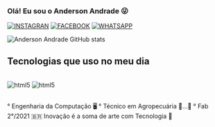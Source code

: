 ### Olá! Eu sou o Anderson Andrade 😜

[![INSTAGRAN](https://img.shields.io/badge/Instagram-E4405F?style=for-the-badge&logo=instagram&logoColor=white)](https://www.instagram.com/ander.andrade_7?igsh=dGo3YncxbHg5OTg5&utm_source=qr)
[![FACEBOOK](https://img.shields.io/badge/Facebook-1877F2?style=for-the-badge&logo=facebook&logoColor=white)](https://www.facebook.com/anderson.eduardo.549221?mibextid=LQQJ4d)
[![WHATSAPP](https://img.shields.io/badge/WhatsApp-25D366?style=for-the-badge&logo=whatsapp&logoColor=white)](wa.me/5541991288699)

![Anderson Andrade GitHub stats](https://github-readme-stats.vercel.app/api?username=andersonaeaa&show_icons=true&theme=highcontrast)

## Tecnologias que uso no meu dia

<div style="display: inline_block"><br/>
  <img aling="center" alt="html5" src="https://img.shields.io/badge/Python-3776AB?style=for-the-badge&logo=python&logoColor=white" />
  <img aling="center" alt="html5" src="https://img.shields.io/badge/C-00599C?style=for-the-badge&logo=c&logoColor=white" />
</div><br/>

° Engenharia da Computação 🖥️
° Técnico em Agropecuária 🚜…🌾
° Fab 2°/2021 🇧🇷
   Inovação é a soma de arte com Tecnologia 🍂
